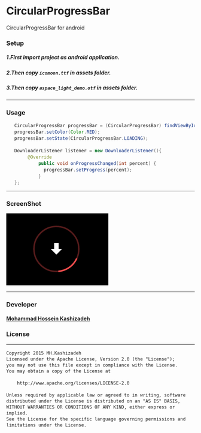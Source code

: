 # CircularProgressBar
CircularProgressBar for android

### Setup 

##### 1.First import project as android application.
##### 2.Then copy ```icomoon.ttf``` in assets folder.
##### 3.Then copy ```aspace_light_demo.otf``` in assets folder.

----
### Usage
``` java
   CircularProgressBar progressBar = (CircularProgressBar) findViewById(R.id.progressBar);
   progressBar.setColor(Color.RED);
   progressBar.setState(CircularProgressBar.LOADING);
   
   DownloaderListener listener = new DownloaderListener(){
        @Override
            public void onProgressChanged(int percent) {
              progressBar.setProgress(percent);
            }
   };
```
----

### ScreenShot 

![CircularProgressBar](/CircularProgressBar.gif)

----

### Developer
#### [Mohammad Hossein Kashizadeh](mailto:mh.kashizadeh@gmail.com)

### License
----
```
Copyright 2015 MH.Kashizadeh
Licensed under the Apache License, Version 2.0 (the "License");
you may not use this file except in compliance with the License.
You may obtain a copy of the License at

    http://www.apache.org/licenses/LICENSE-2.0

Unless required by applicable law or agreed to in writing, software
distributed under the License is distributed on an "AS IS" BASIS,
WITHOUT WARRANTIES OR CONDITIONS OF ANY KIND, either express or implied.
See the License for the specific language governing permissions and
limitations under the License.
```
